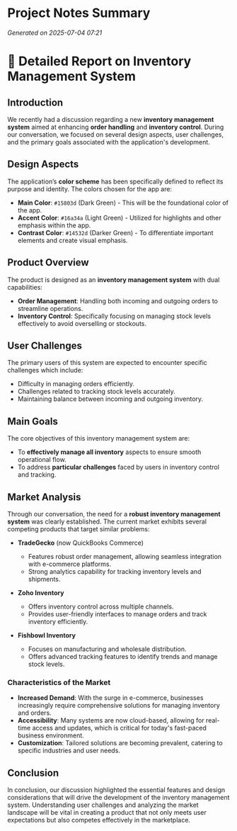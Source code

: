 # Project Notes Summary

*Generated on 2025-07-04 07:21*

# 📝 Detailed Report on Inventory Management System

## **Introduction**

We recently had a discussion regarding a new **inventory management system** aimed at enhancing **order handling** and **inventory control**. During our conversation, we focused on several design aspects, user challenges, and the primary goals associated with the application's development.

## **Design Aspects**

The application’s **color scheme** has been specifically defined to reflect its purpose and identity. The colors chosen for the app are:

- **Main Color**: `#15803d` (Dark Green) - This will be the foundational color of the app.
- **Accent Color**: `#16a34a` (Light Green) - Utilized for highlights and other emphasis within the app.
- **Contrast Color**: `#14532d` (Darker Green) - To differentiate important elements and create visual emphasis.

## **Product Overview**

The product is designed as an **inventory management system** with dual capabilities:

- **Order Management**: Handling both incoming and outgoing orders to streamline operations.
- **Inventory Control**: Specifically focusing on managing stock levels effectively to avoid overselling or stockouts.

## **User Challenges**

The primary users of this system are expected to encounter specific challenges which include:

- Difficulty in managing orders efficiently.
- Challenges related to tracking stock levels accurately.
- Maintaining balance between incoming and outgoing inventory.

## **Main Goals**

The core objectives of this inventory management system are:

- To **effectively manage all inventory** aspects to ensure smooth operational flow.
- To address **particular challenges** faced by users in inventory control and tracking.

## **Market Analysis**

Through our conversation, the need for a **robust inventory management system** was clearly established. The current market exhibits several competing products that target similar problems:

- **TradeGecko** (now QuickBooks Commerce)
  - Features robust order management, allowing seamless integration with e-commerce platforms.
  - Strong analytics capability for tracking inventory levels and shipments.

- **Zoho Inventory**
  - Offers inventory control across multiple channels.
  - Provides user-friendly interfaces to manage orders and track inventory efficiently.

- **Fishbowl Inventory**
  - Focuses on manufacturing and wholesale distribution.
  - Offers advanced tracking features to identify trends and manage stock levels.

### Characteristics of the Market

- **Increased Demand**: With the surge in e-commerce, businesses increasingly require comprehensive solutions for managing inventory and orders.
- **Accessibility**: Many systems are now cloud-based, allowing for real-time access and updates, which is critical for today's fast-paced business environment.
- **Customization**: Tailored solutions are becoming prevalent, catering to specific industries and user needs.

## **Conclusion**

In conclusion, our discussion highlighted the essential features and design considerations that will drive the development of the inventory management system. Understanding user challenges and analyzing the market landscape will be vital in creating a product that not only meets user expectations but also competes effectively in the marketplace.